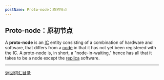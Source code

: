 ```yaml
---
postName: Proto-node：原初节点
---
```

## Proto-node：原初节点

A **proto-node** is an [IC](../I/ic) entity consisting of a combination of hardware and software, that differs from a [node](../N/node) in that it has not yet been registered with the IC. A proto-node is, in short, a "node-in-waiting," hence has all that it takes to be a node except the [replica](../R/replica) software.

---
[返回词汇目录](../glossary)